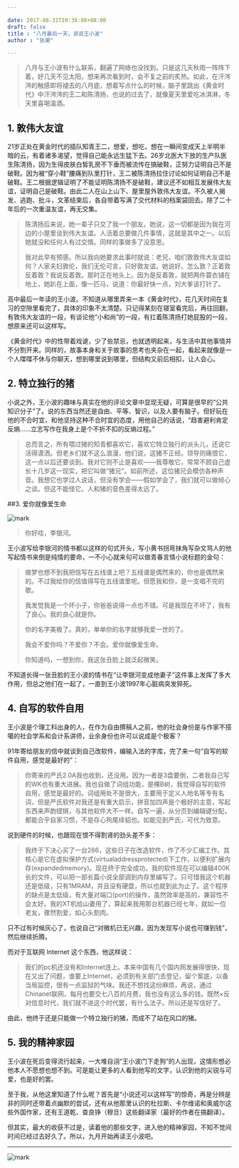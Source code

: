 ```yaml
---

date: 2017-08-31T19:38:08+08:00
draft: false
title : "八月最后一天，说说王小波"
author : "张潮"

---
```


> 八月与王小波有什么联系，翻遍了网络也没找到。只是这几天秋雨一阵阵下着，好几天不见太阳，想来再次看到时，会不复之前的炙热。如此，在汗涔涔的触感即将褪去的八月底，想着写点什么的时候，脑子里跳出《黄金时代》中汗涔涔的王二和陈清扬，也说的过去了，就像夏天里爱吃冰淇淋，冬天里喜喝温酒。


## 1. 敦伟大友谊

21岁正处在黄金时代的插队知青王二，想爱，想吃，想在一瞬间变成天上半明半暗的云，有着诸多渴望，觉得自己能永远生猛下去。26岁北医大下放的生产队医生陈清扬，因为生得皮肤白皙乳房不下垂而被流传在搞破鞋，正努力证明自己不是破鞋。因为被“穿小鞋”腰痛到队里打针，王二被陈清扬拉住讨论如何证明自己不是破鞋。王二根据逻辑证明了不能证明陈清扬不是破鞋，建议还不如相互发展伟大友谊，证明自己是破鞋。由此二人在山上山下、屋里屋外敦伟大友谊。不久被人揭发、逃跑、批斗，文革结束后，各自带着写满了交代材料的档案袋回去。除了二十年后的一次重温友谊，再无交集。

> 陈清扬后来说，她一辈子只交了我一个朋友。她说，这一切都是因为我在河边的小屋里谈到伟大友谊。人活着总要做几件事情，这就是其中之一。以后她就没和任何人有过交情。同样的事做多了没意思。 
>
> 我对此早有预感。所以我向她要求此事时就说：老兄，咱们敦敦伟大友谊如何？人家夫妇敦伦，我们无伦可言，只好敦友谊。她说好。怎么敦？正着敦反着敦？我说反着敦。那时正在地头上。因为是反着敦，就把两件蓑衣铺在地上，她趴在上面，像一匹马，说道：你最好快一点，刘大爹该打针了。

高中最后一年读的王小波。不知道从哪里弄来一本《黄金时代》，花几天时间在复习的空隙里看完了，具体的印象不太清楚。只记得某刻在寝室看完后，再往回翻，有敦伟大友谊的一段，有谈论他“小和尚”的一段，有扛着陈清扬打她屁股的一段，想原来还可以这样写。

《黄金时代》中的性带着戏谑，少了些禁忌，也就透明起来，与生活中其他事情并不分割开来。同样的，故事本身和关于故事的思考也夹杂在一起，看起来就像是一个人喋喋不休与你聊天，想到哪里说到哪里，但结构又前后相扣，让人会心。



## 2. 特立独行的猪

小说之外，王小波的趣味与真实在他的评论文章中显现无疑，可算是很早的“公共知识分子”了。说的东西当然还是自由、平等、智识，以及人要有脑子。但好玩在他的不合时宜，和他坚持这种不合时宜的态度，用他自己的话说，“趋害避利肯定反熵……立志写作在我身上是个不折不扣的反熵过程。”

> 总而言之，所有喂过猪的知青都喜欢它，喜欢它特立独行的派头儿，还说它活得潇洒。但老乡们就不这么浪漫，他们说，这猪不正经。领导则痛恨它，这一点以后还要谈到。我对它则不止是喜欢——我尊敬它，常常不顾自己虚长十几岁这一现实，把它叫做“猪兄”。如前所述，这位猪兄会模仿各种声音。我想它也学过人说话，但没有学会——假如学会了，我们就可以做倾心之谈。但这不能怪它。人和猪的音色差得太远了。 

##3. 爱你就像爱生命 

![mark](http://ovav72a83.bkt.clouddn.com/weixin/170831/F00chLD5Ag.jpg?imageslim)

> 你好哇，李银河。

王小波写给李银河的情书都以这样的句式开头，写小黄书拐弯抹角写杂文骂人的他写起情书来倒是纯情的要命，一不小心就来句可以做青春言情小说标题的金句：

> 做梦也想不到我把信写在五线谱上吧？五线谱是偶然来的，你也是偶然来的。不过我给你的信值得写在五线谱里呢。但愿我和你，是一支唱不完的歌。
>
> 我发觉我是一个坏小子，你爸爸说得一点也不错。可是我现在不坏了，我有了良心。我的良心就是你。
>
> 你的名字美极了。真的，单单你的名字就够我爱一世的了。
>
> 我会不爱你吗？不爱你？不会。爱你就像爱生命。
>
> 你知道吗，一想到你，我这张丑脸上就泛起微笑。

不知道长得一张丑脸的王小波的情书在“让李银河变成他妻子”这件事上发挥了多大作用，但总之他们在一起了，一直到王小波1997年心脏病突发猝死。

## 4. 自写的软件自用

王小波是个理工科出身的人，在作为自由撰稿人之前，他的社会身份是与作家不搭噶的社会学系和会计系讲师，业余身份也许可以说成是个极客？

91年寄给朋友的信中就谈到自己改软件，编输入法的字库，完了来一句“自写的软件自用，感觉是最好的”：

> 你寄来的严氏2.0A我也收到，还没用。因为一者是3盘要倒，二者我自己写的WK也有重大进展。我也自做了词组功能，是棵B树，我觉得自写的软件自用，感觉是最好的。词组用处不是很大，主要用于定义人地名等专有名词，但是严氏软件对我还是有重大启示，拼音加四声是个极好的主意，写起东西来声韵铿锵，与其他软件大不一样。自写一遍，从分页到编辑键分配，都能合乎自家习惯，不是存心狗尾续貂也。如能见到严氏，可代为致意。

说到硬件的时候，也跟现在恨不得割肾的劲头差不多：

>  我终于下决心买了一台286，这些日子在改造软件，作了不少汇编工作。其核心是它在虚拟保护方式(virtualaddressprotected)下工作，以便利扩展内存(expandedmemory)。现在终于完全成功，我的软件现在可以编辑400K长的文件，可以把一部长篇小说全部调到内存里编写了。只可惜我这个机器还是低级，只有1MRAM，并且没有硬盘，所以也就到此为止了。这个程序的缺点是太低级，有大量对端口(port)的操作，虽然效率是高的，兼容性不会太好。我的XT机给山妻用了，算起来我用那台机器已经七年，就如一位老友，骤然割爱，如心头割肉。

只不过有时候灰心了，也说自己“对微机已无兴趣，因为发现写小说也可赚到钱”，然后继续折腾。

而对于互联网 Internet 这个东西，他这样说：

> 我们的pc机还没有和Internet连上。本来中国有几个国内网发展得很快，现在又出了问题，谁要上Internet，必须到有关部门去登记，留个案底，以备当局监控，很有一点监狱的气味。我还不想找这份麻烦，再说，通过Chinanet联网，每月也要交七八百的月费，我也没有这么多的钱。既然×反对信息时代，我们就不进这个时代罢，有什么法子。所以还是写信好了。

由此，他终于还是只能做一个特立独行的猪，而成不了站在风口的猪。

## 5. 我的精神家园

王小波在死后变得流行起来，一大堆自诩“王小波门下走狗”的人出现，这情形想必他本人不愿想也想不到。可是能让更多的人看到他写的文字，认识到他的尖锐与可爱，也是好的罢。

至于我，从他这里知道了什么呢？首先是“小说还可以这样写”的惊奇，再是分辨是非的同时还带着点幽默的尝试，还有从他那里认识的杜拉斯、卡尔维诺和奥威尔这些外国作家，还有王道乾、查良铮（穆旦）这些翻译家（最好的作者在搞翻译）。

但其实，最大的收获不过是，读着他的那些文字，进入他的精神家园，不知不觉间时间已经过去好久了。所以，九月开始再读王小波吧。

-----

![mark](http://ovav72a83.bkt.clouddn.com/weixin/170831/F7Im7gbEie.png?imageslim)

